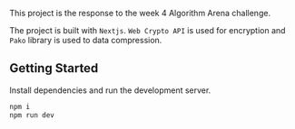 This project is the response to the week 4 Algorithm Arena challenge.

The project is built with `Nextjs`. `Web Crypto API` is used for encryption and `Pako` library is used to data compression.

## Getting Started

Install dependencies and run the development server.

```bash
npm i
npm run dev
```
